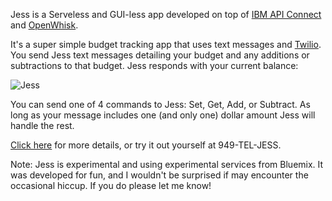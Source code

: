Jess is a Serveless and GUI-less app developed on top of [IBM API Connect](https://developer.ibm.com/apiconnect/) and [OpenWhisk](https://developer.ibm.com/openwhisk/).

It's a super simple budget tracking app that uses text messages and [Twilio](https://www.twilio.com/). You send Jess
text messages detailing your budget and any additions or subtractions to that budget. Jess responds with your current
balance:

![Jess](http://markwatsonatx.github.io/img/serverless0.png)

You can send one of 4 commands to Jess: Set, Get, Add, or Subtract. As long as your message
includes one (and only one) dollar amount Jess will handle the rest.  

[Click here](http://markwatsonatx.github.io/tutorial/openwhisk/serverless/2016/08/04/serverless-guiless-openwhisk.html) for more details, or try it out yourself at 949-TEL-JESS.

Note: Jess is experimental and using experimental services from Bluemix. It was developed for fun, and I wouldn't be surprised if may encounter the occasional hiccup. If you do please let me know! 

